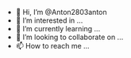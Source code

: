 - 👋 Hi, I’m @Anton2803anton
- 👀 I’m interested in ...
- 🌱 I’m currently learning ...
- 💞️ I’m looking to collaborate on ...
- 📫 How to reach me ...

<!---
Anton2803anton/Anton2803anton is a ✨ special ✨ repository because its `README.md` (this file) appears on your GitHub profile.
You can click the Preview link to take a look at your changes.
--->
